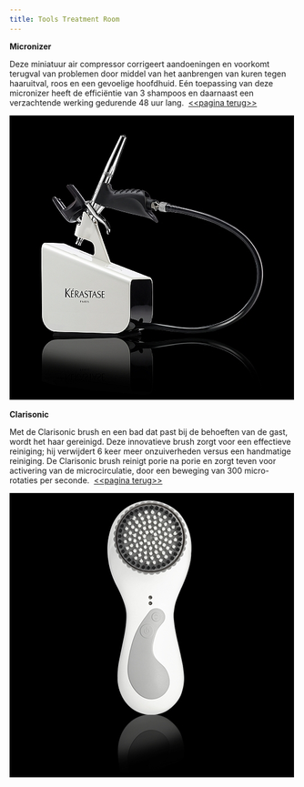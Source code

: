 ```yaml
---
title: Tools Treatment Room
---
```



**Micronizer**

Deze miniatuur air compressor corrigeert aandoeningen en voorkomt terugval van problemen door middel van het aanbrengen van kuren tegen haaruitval, roos en een gevoelige hoofdhuid. E&eacute;n toepassing van deze micronizer heeft de effici&euml;ntie van 3 shampoos en daarnaast een verzachtende werking gedurende 48 uur lang. &nbsp;[&lt;&lt;pagina terug&gt;&gt;](/nieuws/2016/12/30/treatment-room/)

![](/uploads/versions/micronizer-1---x----500-500x---.jpg)

**Clarisonic**

Met de Clarisonic brush en een bad dat past bij de behoeften van de gast, wordt het haar gereinigd. Deze innovatieve brush zorgt voor een effectieve reiniging; hij verwijdert 6 keer meer onzuiverheden versus een handmatige reiniging. De Clarisonic brush reinigt porie na porie en zorgt teven voor activering van de microcirculatie, door een beweging van 300 micro-rotaties per seconde. &nbsp;[&lt;&lt;pagina terug&gt;&gt;](/nieuws/2016/12/30/treatment-room/)

![](/uploads/versions/clarisonic-brush-1---x----500-500x---.jpg)